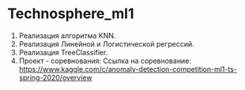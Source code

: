 # Technosphere_ml1
1) Реализация алгоритма KNN.
2) Реализация Линейной и Логистической регрессий.
3) Реализация TreeClassifier.
4) Проект - соревнования:
Ссылка на соревнование:
https://www.kaggle.com/c/anomaly-detection-competition-ml1-ts-spring-2020/overview
